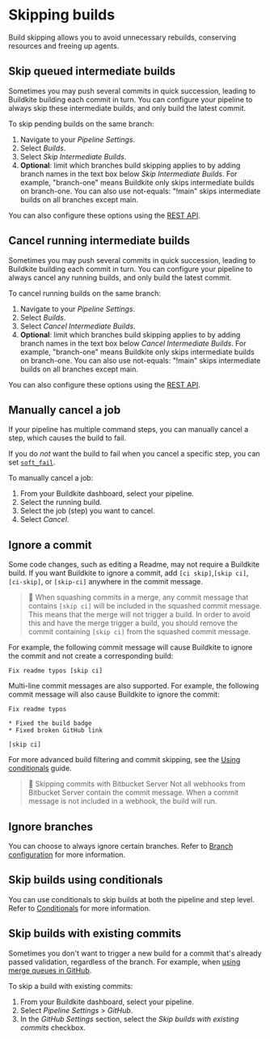 # Skipping builds

Build skipping allows you to avoid unnecessary rebuilds, conserving resources and freeing up agents.


## Skip queued intermediate builds

Sometimes you may push several commits in quick succession, leading to Buildkite building each commit in turn. You can configure your pipeline to always skip these intermediate builds, and only build the latest commit.

To skip pending builds on the same branch:

1. Navigate to your *Pipeline Settings*.
2. Select *Builds*.
3. Select *Skip Intermediate Builds*.
4. **Optional**: limit which branches build skipping applies to by adding branch names in the text box below *Skip Intermediate Builds*. For example, "branch-one" means Buildkite only skips intermediate builds on branch-one. You can also use not-equals: "!main" skips intermediate builds on all branches except main.

You can also configure these options using the [REST API](/docs/apis/rest-api/pipelines#create-a-yaml-pipeline).

## Cancel running intermediate builds

Sometimes you may push several commits in quick succession, leading to Buildkite building each commit in turn. You can configure your pipeline to always cancel any running builds, and only build the latest commit.

To cancel running builds on the same branch:

1. Navigate to your *Pipeline Settings*.
2. Select *Builds*.
3. Select *Cancel Intermediate Builds*.
4. **Optional**: limit which branches build skipping applies to by adding branch names in the text box below *Cancel Intermediate Builds*. For example, "branch-one" means Buildkite only skips intermediate builds on branch-one. You can also use not-equals: "!main" skips intermediate builds on all branches except main.

You can also configure these options using the [REST API](/docs/apis/rest-api/pipelines#create-a-yaml-pipeline).

## Manually cancel a job

If your pipeline has multiple command steps, you can manually cancel a step, which causes the build to fail.

If you do *not* want the build to fail when you cancel a specific step, you can set [`soft_fail`](/docs/pipelines/command-step#soft-fail-attributes).

To manually cancel a job:

1. From your Buildkite dashboard, select your pipeline.
2. Select the running build.
3. Select the job (step) you want to cancel.
4. Select *Cancel*.

## Ignore a commit

Some code changes, such as editing a Readme, may not require a Buildkite build. If you want Buildkite to ignore a commit, add `[ci skip]`,`[skip ci]`, `[ci-skip]`, or `[skip-ci]` anywhere in the commit message.

>📘
> When squashing commits in a merge, any commit message that contains `[skip ci]` will be included in the squashed commit message. This means that the merge will not trigger a build.
> In order to avoid this and have the merge trigger a build, you should remove the commit containing `[skip ci]` from the squashed commit message.

For example, the following commit message will cause Buildkite to ignore the commit and not create a corresponding build:

```
Fix readme typos [skip ci]
```

Multi-line commit messages are also supported. For example, the following commit message will also cause Buildkite to ignore the commit:

```
Fix readme typos

* Fixed the build badge
* Fixed broken GitHub link

[skip ci]
```

For more advanced build filtering and commit skipping, see the [Using conditionals](/docs/pipelines/conditionals) guide.

>🚧 Skipping commits with Bitbucket Server
> Not all webhooks from Bitbucket Server contain the commit message. When a commit message is not included in a webhook, the build will run.

## Ignore branches

You can choose to always ignore certain branches. Refer to [Branch configuration](/docs/pipelines/branch-configuration) for more information.

## Skip builds using conditionals

You can use conditionals to skip builds at both the pipeline and step level. Refer to [Conditionals](/docs/pipelines/conditionals) for more information.

## Skip builds with existing commits

Sometimes you don't want to trigger a new build for a commit that's already passed validation, regardless of the branch. For example, when [using merge queues in GitHub](/docs/tutorials/github-merge-queue).

To skip a build with existing commits:

1. From your Buildkite dashboard, select your pipeline.
1. Select _Pipeline Settings_ > _GitHub_.
1. In the _GitHub Settings_ section, select the _Skip builds with existing commits_ checkbox.
